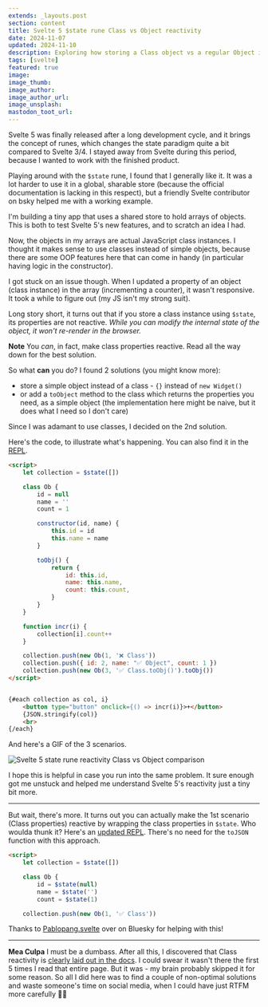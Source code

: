 ```yaml
---
extends: _layouts.post
section: content
title: Svelte 5 $state rune Class vs Object reactivity
date: 2024-11-07
updated: 2024-11-10
description: Exploring how storing a Class object vs a regular Object in a Svelte 5 $state rune differs
tags: [svelte]
featured: true
image:
image_thumb:
image_author:
image_author_url:
image_unsplash:
mastodon_toot_url: 
---
```


Svelte 5 was finally released after a long development cycle, and it brings the concept of runes, which changes the state paradigm quite a bit compared to Svelte 3/4. I stayed away from Svelte during this period, because I wanted to work with the finished product.

Playing around with the `$state` rune, I found that I generally like it. It was a lot harder to use it in a global, sharable store (because the official documentation is lacking in this respect), but a friendly Svelte contributor on bsky helped me with a working example.

I'm building a tiny app that uses a shared store to hold arrays of objects. This is both to test Svelte 5's new features, and to scratch an idea I had.

Now, the objects in my arrays are actual JavaScript class instances. I thought it makes sense to use classes instead of simple objects, because there are some OOP features here that can come in handy (in particular having logic in the constructor).

I got stuck on an issue though. When I updated a property of an object (class instance) in the array (incrementing a counter), it wasn't responsive. It took a while to figure out (my JS isn't my strong suit).

Long story short, it turns out that if you store a class instance using `$state`, its properties are not reactive. *While you can modify the internal state of the object, it won't re-render in the browser.*

**Note** You _can_, in fact, make class properties reactive. Read all the way down for the best solution. 

So what **can** you do? I found 2 solutions (you might know more):

- store a simple object instead of a class - `{}` instead of `new Widget()`
- or add a `toObject` method to the class which returns the properties you need, as a simple object (the implementation here might be naive, but it does what I need so I don't care)

Since I was adamant to use classes, I decided on the 2nd solution.

Here's the code, to illustrate what's happening. You can also find it in the [REPL](https://svelte.dev/playground/2068d2c9d18b423296d16139d0de12c7?version=5.1.11).

```html
<script>
	let collection = $state([])

	class Ob {
		id = null
		name = ''
		count = 1

		constructor(id, name) {
			this.id = id
			this.name = name
		}

		toObj() {
			return {
				id: this.id,
				name: this.name,
				count: this.count,
			}
		}
	}

	function incr(i) {
		collection[i].count++
	}

	collection.push(new Ob(1, '❌ Class'))
	collection.push({ id: 2, name: "✅ Object", count: 1 })
	collection.push(new Ob(3, '✅ Class.toObj()').toObj())
</script>


{#each collection as col, i}
	<button type="button" onclick={() => incr(i)}>+</button>
	{JSON.stringify(col)} 
	<br>
{/each}
```

And here's a GIF of the 3 scenarios.

![Svelte 5 state rune reactivity Class vs Object comparison](/assets/img/2024-11-07-svelte-5-state-rune-class-vs-object-reactivity.gif)

I hope this is helpful in case you run into the same problem. It sure enough got me unstuck and helped me understand Svelte 5's reactivity just a tiny bit more.

---

But wait, there's more. It turns out you can actually make the 1st scenario (Class properties) reactive by wrapping the class properties in `$state`. Who woulda thunk it? Here's an [updated REPL](https://svelte.dev/playground/e6fec79bd1a2490ba948dbf2e931865a?version=5.1.13). There's no need for the `toJSON` function with this approach.

```html
<script>
	let collection = $state([])

	class Ob {
        id = $state(null)
        name = $state('')
        count = $state(1)

	collection.push(new Ob(1, '✅ Class'))
```

Thanks to [Pablopang.svelte](https://bsky.app/profile/ricciuti.me) over on Bluesky for helping with this!

---

**Mea Culpa** I must be a dumbass. After all this, I discovered that Class reactivity is [clearly laid out in the docs](https://svelte.dev/docs/svelte/$state#Classes). I could swear it wasn't there the first 5 times I read that entire page. But it was - my brain probably skipped it for some reason. So all I did here was to find a couple of non-optimal solutions and waste someone's time on social media, when I could have just RTFM more carefully 🤦‍♂️ 